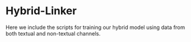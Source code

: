 # Hybrid-Linker
Here we include the scripts for training our hybrid model using data from both textual and non-textual channels.
